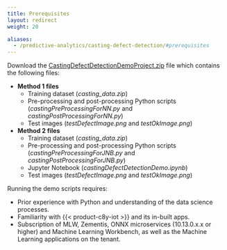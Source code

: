 ```yaml
---
title: Prerequisites
layout: redirect
weight: 20

aliases:
  - /predictive-analytics/casting-defect-detection/#prerequisites
---
```


Download the [CastingDefectDetectionDemoProject.zip](/files/zementis/CastingDefectDetectionDemoProject.zip) file which contains the following files:

* **Method 1 files**
  * Training dataset (*casting_data.zip*)
  * Pre-processing and post-processing Python scripts (*castingPreProcessingForNN.py* and *castingPostProcessingForNN.py*)
  * Test images (*testDefectImage.png* and *testOkImage.png*)
* **Method 2 files**
  * Training dataset (*casting_data.zip*)
  * Pre-processing and post-processing Python scripts (*castingPreProcessingForJNB.py* and *castingPostProcessingForJNB.py*)
  * Jupyter Notebook (*castingDefectDetectionDemo.ipynb*)
  * Test images (*testDefectImage.png* and *testOkImage.png*)

Running the demo scripts requires:

* Prior experience with Python and understanding of the data science processes.
* Familiarity with {{< product-c8y-iot >}} and its in-built apps.
* Subscription of MLW, Zementis, ONNX microservices (10.13.0.x.x or higher) and Machine Learning Workbench, as well as the Machine Learning applications on the tenant.
